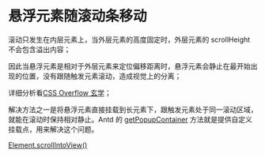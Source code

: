 # 悬浮元素随滚动条移动

滚动只发生在内层元素上，当外层元素的高度固定时，外层元素的 scrollHeight 不会包含溢出内容；

因此当悬浮元素是相对于外层元素来定位偏移距离时，悬浮元素会静止在最开始出现的位置，没有跟随触发元素滚动，造成视觉上的分离；

详细分析看[CSS Overflow 玄学](https://jancat.github.io/post/2021/css-overflow-metaphysics/)；

解决方法之一是将悬浮元素直接挂载到长元素下，跟触发元素处于同一滚动区域，就能在滚动时保持相对静止。Antd 的 [getPopupContainer](https://ant.design/components/select-cn#select-methods) 方法就是提供自定义挂载点，用来解决这个问题。



[Element.scrollIntoView()](https://developer.mozilla.org/zh-CN/docs/Web/API/Element/scrollIntoView) 